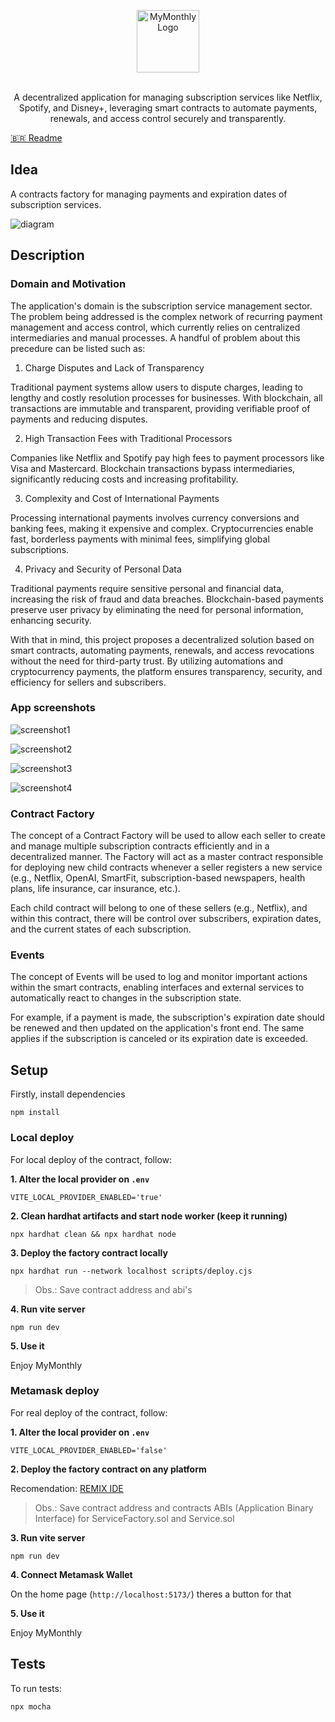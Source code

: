 
<p align="center">
    <img src="public/logo.png" height="100" alt="MyMonthly Logo">
    <br/><br/>
    <p align="center">
        A decentralized application for managing subscription services like Netflix, Spotify, and Disney+, leveraging smart contracts to automate payments, renewals, and access control securely and transparently.
    </p>
</p>

[🇧🇷 Readme](README.br.md)

## Idea

A contracts factory for managing payments and expiration dates of subscription services.

![diagram](public/diagram.png)

## Description

### Domain and Motivation

The application's domain is the subscription service management sector. The problem being addressed is the complex network of recurring payment management and access control, which currently relies on centralized intermediaries and manual processes. A handful of problem about this precedure can be listed such as:

1. Charge Disputes and Lack of Transparency

Traditional payment systems allow users to dispute charges, leading to lengthy and costly resolution processes for businesses. With blockchain, all transactions are immutable and transparent, providing verifiable proof of payments and reducing disputes.

2. High Transaction Fees with Traditional Processors

Companies like Netflix and Spotify pay high fees to payment processors like Visa and Mastercard. Blockchain transactions bypass intermediaries, significantly reducing costs and increasing profitability.

3. Complexity and Cost of International Payments

Processing international payments involves currency conversions and banking fees, making it expensive and complex. Cryptocurrencies enable fast, borderless payments with minimal fees, simplifying global subscriptions.

4. Privacy and Security of Personal Data

Traditional payments require sensitive personal and financial data, increasing the risk of fraud and data breaches. Blockchain-based payments preserve user privacy by eliminating the need for personal information, enhancing security.

With that in mind, this project proposes a decentralized solution based on smart contracts, automating payments, renewals, and access revocations without the need for third-party trust. By utilizing automations and cryptocurrency payments, the platform ensures transparency, security, and efficiency for sellers and subscribers.

### App screenshots

![screenshot1](public/page1.png)

![screenshot2](public/page2.png)

![screenshot3](public/page3.png)

![screenshot4](public/page4.png)

### Contract Factory

The concept of a Contract Factory will be used to allow each seller to create and manage multiple subscription contracts efficiently and in a decentralized manner. The Factory will act as a master contract responsible for deploying new child contracts whenever a seller registers a new service (e.g., Netflix, OpenAI, SmartFit, subscription-based newspapers, health plans, life insurance, car insurance, etc.).

Each child contract will belong to one of these sellers (e.g., Netflix), and within this contract, there will be control over subscribers, expiration dates, and the current states of each subscription.

### Events

The concept of Events will be used to log and monitor important actions within the smart contracts, enabling interfaces and external services to automatically react to changes in the subscription state.

For example, if a payment is made, the subscription's expiration date should be renewed and then updated on the application's front end. The same applies if the subscription is canceled or its expiration date is exceeded.

## Setup

Firstly, install dependencies
```
npm install
```

### Local deploy

For local deploy of the contract, follow:

**1. Alter the local provider on `.env`**
```
VITE_LOCAL_PROVIDER_ENABLED='true'
```

**2. Clean hardhat artifacts and start node worker (keep it running)**
```
npx hardhat clean && npx hardhat node
```

**3. Deploy the factory contract locally**
```
npx hardhat run --network localhost scripts/deploy.cjs
```
>Obs.: Save contract address and abi's

**4. Run vite server**
```
npm run dev
```

**5. Use it**

Enjoy MyMonthly

### Metamask deploy

For real deploy of the contract, follow:

**1. Alter the local provider on `.env`**
```
VITE_LOCAL_PROVIDER_ENABLED='false'
```

**2. Deploy the factory contract on any platform**

Recomendation: [REMIX IDE](https://remix.ethereum.org/) 
>Obs.: Save contract address and contracts ABIs (Application Binary Interface) for ServiceFactory.sol and Service.sol


**3. Run vite server**
```
npm run dev
```

**4. Connect Metamask Wallet**

On the home page (`http://localhost:5173/`) theres a button for that

**5. Use it**

Enjoy MyMonthly

## Tests

To run tests:

```
npx mocha 
```